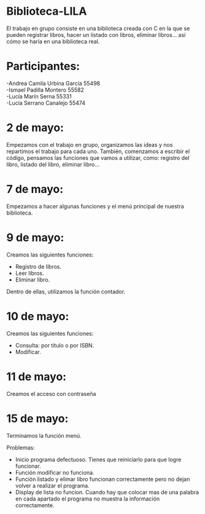 # Biblioteca-LILA
El trabajo en grupo consiste en una biblioteca creada con C en la que se pueden registrar libros, hacer un listado con libros, eliminar libros... así cómo se haría en una biblioteca real.
# Participantes:
-Andrea Camila Urbina García 55498   
-Ismael Padilla Montero 55582                                                                                                
-Lucía Marín Serna 55331                                                                                                         
-Lucía Serrano Canalejo 55474                                                                                               
# 2 de mayo:
Empezamos con el trabajo en grupo, organizamos las ideas y nos repartimos el trabajo para cada uno. También, comenzamos a escribir el código, pensamos las funciones que vamos a utilizar, como: registro del libro, listado del libro, eliminar libro...
# 7 de mayo:
Empezamos a hacer algunas funciones y el menú principal de nuestra biblioteca.
# 9 de mayo:
Creamos las siguientes funciones:
- Registro de libros.
- Leer libros.
- Eliminar libro.

Dentro de ellas, utilizamos la función contador.
# 10 de mayo: 
Creamos las siguientes funciones:
- Consulta: por título o por ISBN.
- Modificar.
# 11 de mayo:
Creamos el acceso con contraseña
# 15 de mayo:
Terminamos la función menú.

Problemas:
- Inicio programa defectuoso. Tienes que reiniciarlo para que logre funcionar.
- Función modificar no funciona.
- Función listado y elimar libro funcionan correctamente pero no dejan volver a realizar el programa.
- Display de lista no funcion. Cuando hay que colocar mas de una palabra en cada apartado el programa no muestra la información correctamente.
